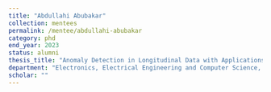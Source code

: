 ```yaml
---
title: "Abdullahi Abubakar"
collection: mentees
permalink: /mentee/abdullahi-abubakar
category: phd
end_year: 2023
status: alumni
thesis_title: "Anomaly Detection in Longitudinal Data with Applications in Cloud Computing and Healthcare"
department: "Electronics, Electrical Engineering and Computer Science, Queen's University Belfast (co-advised with Peter Kilpatrick, Tai Son Mai, Vien Ngo)"
scholar: ""
---
```


